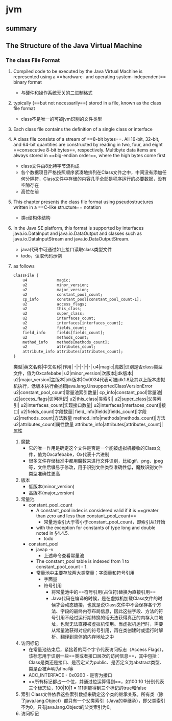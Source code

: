 # jvm

## summary

## The Structure of the Java Virtual Machine

### The class File Format

1. Compiled code to be executed by the Java Virtual Machine is represented using a ==hardware- and operating system-independent== binary format
    + 与硬件和操作系统无关的二进制格式

2. typically (==but not necessarily==) stored in a file, known as the class file format
    + class不是唯一的可被jvm识别的文件类型
3. Each class file contains the definition of a single class or interface
4. A class file consists of a stream of ==8-bit bytes==. All 16-bit, 32-bit, and 64-bit quantities are constructed by reading in two, four, and eight ==consecutive 8-bit bytes==, respectively. Multibyte data items are always stored in ==big-endian order==, where the high bytes come first
    + class文件由8比特字节流构成
    + 各个数据项目严格按照顺序紧凑地排列在Class文件之中，中间没有添加任何分隔符，Class文件中存储的内容几乎全部是程序运行的必要数据，没有空隙存在
    + 高位在前
5. This chapter presents the class file format using pseudostructures written in a ==C-like structure== notation
    + 类c结构体结构
6. In the Java SE platform, this format is supported by interfaces java.io.DataInput and java.io.DataOutput and classes such as java.io.DataInputStream and java.io.DataOutputStream.
    + java代码中可通过如上接口读取class类型文件
    + todo，读取代码示例
7. as follows

    ```txt
    ClassFile {
        u4             magic;
        u2             minor_version;
        u2             major_version;
        u2             constant_pool_count;
        cp_info        constant_pool[constant_pool_count-1];
        u2             access_flags;
        u2             this_class;
        u2             super_class;
        u2             interfaces_count;
        u2             interfaces[interfaces_count];
        u2             fields_count;
        field_info     fields[fields_count];
        u2             methods_count;
        method_info    methods[methods_count];
        u2             attributes_count;
        attribute_info attributes[attributes_count];
    }
    ```

    类型|英文名称|中文名称|作用|
    -|-|-|-|-|
    u4|magic|魔数|识别是否class类型文件，值为Oxcafebabe|
    u2|minor_version|次版本|jdk版本|
    u2|major_version|主版本|jdk版本|Ox0034代表可被jdk1.8及其以上版本虚拟机执行，低版本执行会抛错java.lang.UnsupportedClassVersionError
    u2|constant_pool_count|常量池索引数量|
    cp_info|constant_pool|常量池|
    u2|access_flags|访问标记|
    u2|this_class|类索引|
    u2|super_class|父类索引|
    u2|interfaces_count|实现接口数量|
    u2|interfaces[interfaces_count]|接口|
    u2|fields_count|字段数量|
    field_info|fields[fields_count]|字段
    u2|methods_count|方法数量
    method_info|methods[methods_count]|方法
    u2|attributes_count|属性数量
    attribute_info|attributes[attributes_count]|属性
    1. 魔数
        + 它的唯一作用是确定这个文件是否是一个能被虚拟机接收的Class文件，值为Oxcafebabe，Ox代表十六进制
        + 很多文件存储标准中都用魔数来进行文件识别，比如gif、png、jpeg等，文件后缀易于修改，用于识别文件类型准确性低，魔数识别文件类型准确性更高
    2. 版本
        + 低版本(minor_version)
        + 高版本(major_version)
    3. 常量池
        + constant_pool_count
            + A constant_pool index is considered valid if it is ==greater than zero and less than constant_pool_count==
                + 常量池索引大于零小于constant_pool_count，即索引从1开始
            + with the exception for constants of type long and double noted in §4.4.5.
                + todo
        + constant_pool
            + javap -v
                + 上述命令查看常量池
            + The constant_pool table is indexed from 1 to constant_pool_count - 1.
            + 常量池中主要存放两大类常量：字面量和符号引用
                + 字面量
                + 符号引用
                    + 将常量池中的==符号引用(占位符)替换为直接引用==
                    + Java代码在编译的时候，是在虚拟机加载Class文件的时候才会动态链接，也就是说Class文件中不会保存各个方法、字段的最终内存布局信息，因此这些字段、方法的符号引用不经过运行期转换的话无法获得真正的内存入口地址，也就无法直接被虚拟机使用。当虚拟机运行时，需要从常量池获得对应的符号引用，再在类创建时或运行时解析、翻译到具体的内存地址之中
    4. 访问标记
         + 在常量池结束后，紧接着的两个字节代表访问标志（Access Flags），该标志用于识别一些==类或者接口层次的访问信息==，其中包括：Class是类还是接口、是否定义为public、是否定义为abstract类型、类是否被声明为final等
         + ACC_INTERFACE - 0x0200 - 是否为接口
         + ==所有标记都占一个位，并通过位运算得到==，如100 10 1分别代表三个标志位，100|10|1 = 111则能得到三个标记的true和false
    5. 索引
        Class文件依靠这些索引数据来确定这个类的继承关系。所有类（除了java.lang.Object）都只有一个父类索引（Java的单继承），即父类索引不为0，只有java.lang.Object的父类索引为0。
    6. 访问标记